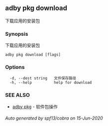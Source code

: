 ## adby pkg download

下载应用的安装包

### Synopsis

下载应用的安装包

```
adby pkg download [flags]
```

### Options

```
  -d, --dest string   文件保存路径
  -h, --help          help for download
```

### SEE ALSO

* [adby pkg](adby_pkg.md)	 - 软件包操作

###### Auto generated by spf13/cobra on 15-Jun-2020
